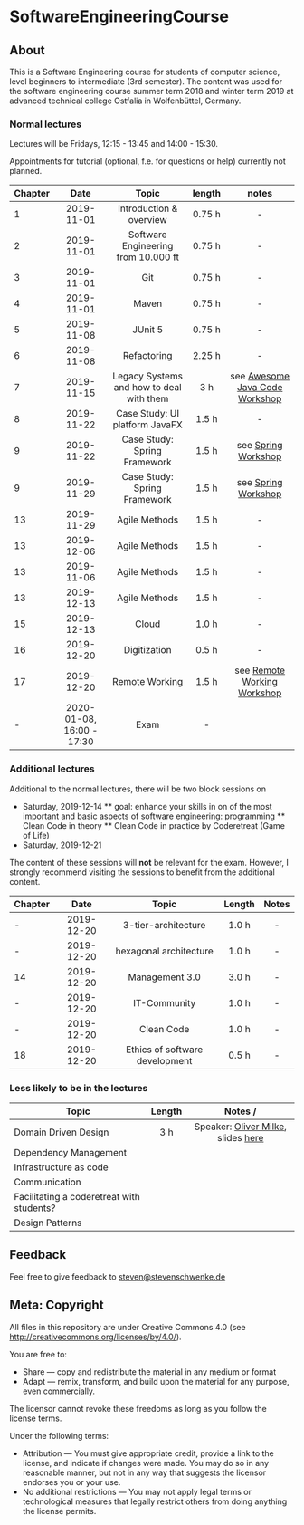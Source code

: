 # SoftwareEngineeringCourse

## About
This is a Software Engineering course for students of computer science, level beginners to intermediate (3rd semester). The content was used for the software engineering course summer term 2018 and winter term 2019 at advanced technical college Ostfalia in Wolfenbüttel, Germany.

### Normal lectures

Lectures will be Fridays, 12:15 - 13:45 and 14:00 - 15:30.

Appointments for tutorial (optional, f.e. for questions or help) currently not planned.

| Chapter | Date | Topic | length |notes|
|---|:---:|:---:|:---:|:---:|
|1|2019-11-01| Introduction & overview | 0.75 h |-|
|2|2019-11-01| Software Engineering from 10.000 ft| 0.75 h | -|
|3|2019-11-01| Git | 0.75  h | - |
|4|2019-11-01| Maven | 0.75  h | - |
|5|2019-11-08| JUnit 5 | 0.75  h | - |
|6|2019-11-08| Refactoring | 2.25 h | - |
|7|2019-11-15| Legacy Systems and how to deal with them | 3 h | see [Awesome Java Code Workshop](https://github.com/stevenschwenke/WritingAwesomeJavaCodeWorkshop)|
|8|2019-11-22| Case Study: UI platform JavaFX | 1.5 h | - |
|9|2019-11-22| Case Study: Spring Framework | 1.5 h| see [Spring Workshop](https://github.com/stevenschwenke/SpringWorkshop)|
|9|2019-11-29| Case Study: Spring Framework | 1.5 h| see [Spring Workshop](https://github.com/stevenschwenke/SpringWorkshop)|
|13|2019-11-29| Agile Methods | 1.5 h |-|
|13|2019-12-06| Agile Methods | 1.5 h |-|
|13|2019-11-06| Agile Methods | 1.5 h |-|
|13|2019-12-13| Agile Methods | 1.5 h |-|
|15|2019-12-13| Cloud | 1.0 h |-|
|16|2019-12-20| Digitization | 0.5 h |-|
|17|2019-12-20| Remote Working |1.5 h|see [Remote Working Workshop](https://github.com/msg-DAVID-GmbH/RemoteWorking)|
|-| 2020-01-08, 16:00 - 17:30 | Exam | - |  ||

### Additional lectures

Additional to the normal lectures, there will be two block sessions on

* Saturday, 2019-12-14
** goal: enhance your skills in on of the most important and basic aspects of software engineering: programming 
** Clean Code in theory
** Clean Code in practice by Coderetreat (Game of Life)
* Saturday, 2019-12-21

The content of these sessions will __not__ be relevant for the exam. However, I strongly recommend visiting the sessions to benefit from the additional content.

| Chapter | Date | Topic | Length |Notes|
|---|:---:|:---:|:---:|:---:|
|-|2019-12-20| 3-tier-architecture | 1.0 h |-|
|-|2019-12-20| hexagonal architecture | 1.0 h |-|
|14|2019-12-20| Management 3.0 | 3.0 h |-|
|-|2019-12-20| IT-Community | 1.0 h |-|
|-|2019-12-20| Clean Code | 1.0 h |-|
|18|2019-12-20| Ethics of software development | 0.5 h |  - |


### Less likely to be in the lectures
| Topic | Length | Notes /
|---|:---:|:---:|
| Domain Driven Design | 3 h | Speaker: [Oliver Milke](http://oliver-milke.de), slides [here](http://oliver-milke.de/files/slides/DomainDrivenDesign.pdf) |
| Dependency Management | |
| Infrastructure as code |  |
| Communication |  | 
| Facilitating a coderetreat with students? |  |
| Design Patterns |  | 

## Feedback
Feel free to give feedback to steven@stevenschwenke.de

## Meta: Copyright
All files in this repository are under Creative Commons 4.0 (see http://creativecommons.org/licenses/by/4.0/). 

You are free to:

- Share — copy and redistribute the material in any medium or format
- Adapt — remix, transform, and build upon the material for any purpose, even commercially.

The licensor cannot revoke these freedoms as long as you follow the license terms.

Under the following terms:

- Attribution — You must give appropriate credit, provide a link to the license, and indicate if changes were made. You may do so in any reasonable manner, but not in any way that suggests the licensor endorses you or your use.
- No additional restrictions — You may not apply legal terms or technological measures that legally restrict others from doing anything the license permits.
